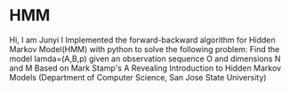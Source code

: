 # HMM
Hi, I am Junyi
I Implemented the forward-backward algorithm for Hidden Markov Model(HMM) with python to solve the following problem:
Find the model lamda=(A,B,p) given an observation sequence O and dimensions N and M
Based on Mark Stamp's A Revealing Introduction to Hidden Markov Models (Department of Computer Science, San Jose State University)
